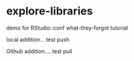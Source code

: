 # explore-libraries
demo for RStudio::conf what-they-forgot tutorial

local addition... test push

Github addition.... test pull
